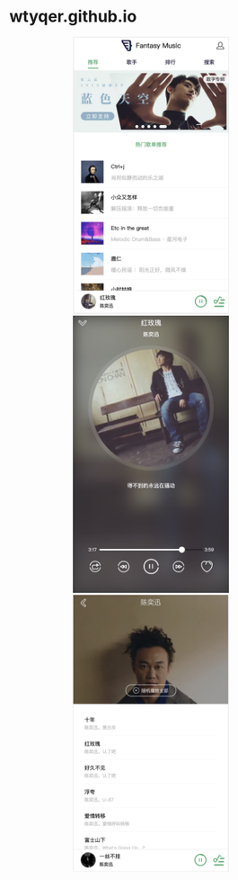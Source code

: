 # wtyqer.github.io
<div align=center>
  <img  width="278" height="493" src="https://github.com/wtyqer/wtyqer.github.io/blob/master/static/img/1.jpg"/>

  <img  width="278" height="493" src="https://github.com/wtyqer/wtyqer.github.io/blob/master/static/img/2.jpg"/>

  <img  width="278" height="493" src="https://github.com/wtyqer/wtyqer.github.io/blob/master/static/img/3.jpg"/>
</div>
